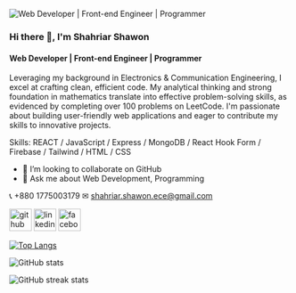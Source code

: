![Web Developer  |  Front-end Engineer  |  Programmer](https://media.licdn.com/dms/image/D5616AQFiT8TcAE0w1Q/profile-displaybackgroundimage-shrink_350_1400/0/1718258440156?e=1723680000&v=beta&t=Gd3Hd-psedxcuUF9qsQEABJEQrB9iZd92fJZ0TIImrM)

### Hi there 👋, I'm Shahriar Shawon
#### Web Developer  |  Front-end Engineer  |  Programmer

Leveraging my background in Electronics & Communication Engineering, I excel at crafting clean, efficient code.  My analytical thinking and strong foundation in mathematics translate into effective problem-solving skills, as evidenced by completing over 100 problems on LeetCode. I'm passionate about building user-friendly web applications and eager to contribute my skills to innovative projects.

Skills: REACT / JavaScript / Express  / MongoDB / React Hook Form / Firebase / Tailwind / HTML / CSS

- 👯 I’m looking to collaborate on GitHub 
- 💬 Ask me about Web Development, Programming
  
📞 +880 1775003179 
✉ shahriar.shawon.ece@gmail.com


[<img src='https://cdn.jsdelivr.net/npm/simple-icons@3.0.1/icons/github.svg' alt='github' height='40'>](https://github.com/ShawonECE)  [<img src='https://cdn.jsdelivr.net/npm/simple-icons@3.0.1/icons/linkedin.svg' alt='linkedin' height='40'>](https://www.linkedin.com/in/shahriar-shawon-ece/)  [<img src='https://cdn.jsdelivr.net/npm/simple-icons@3.0.1/icons/facebook.svg' alt='facebook' height='40'>](https://www.facebook.com/shahriar.shawon.790)  

[![Top Langs](https://github-readme-stats.vercel.app/api/top-langs/?username=ShawonECE)](https://github.com/anuraghazra/github-readme-stats)

![GitHub stats](https://github-readme-stats.vercel.app/api?username=ShawonECE&show_icons=true&count_private=true)  

![GitHub streak stats](https://streak-stats.demolab.com/?user=ShawonECE)  

